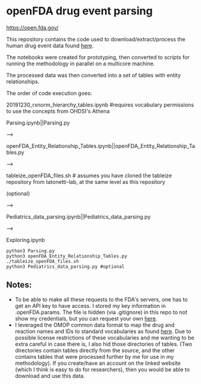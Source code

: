 # openFDA drug event parsing

https://open.fda.gov/

This repository contains the code used to download/extract/process the human drug event data found [here](https://open.fda.gov/downloads/).

The notebooks were created for prototyping, then converted to scripts for running the methodology in parallel on a multicore machine. 

The processed data was then converted into a set of tables with entity relationships.

The order of code execution goes:

20191230_rxnorm_hierarchy_tables.ipynb #requires vocabulary permissions to use the concepts from OHDSI's Athena

Parsing.ipynb||Parsing.py

-->

openFDA_Entity_Relationship_Tables.ipynb||openFDA_Entity_Relationship_Tables.py

-->

tableize_openFDA_files.sh # assumes you have cloned the tableize repository from tatonetti-lab, at the same level as this repository

(optional)

-->

Pediatrics_data_parsing.ipynb||Pediatrics_data_parsing.py

-->

Exploring.ipynb

```
python3 Parsing.py
python3 openFDA_Entity_Relationship_Tables.py
./tableize_openFDA_files.sh
python3 Pediatrics_data_parsing.py #optional
```

## Notes:

- To be able to make all these requests to the FDA's servers, one has to get an API key to have access. I stored my key information in .openFDA.params. The file is hidden (via .gitignore) in this repo to not show my credentials, but you can request your own [here](https://open.fda.gov/apis/authentication/).
- I leveraged the OMOP common data format to map the drug and reaction names and IDs to standard vocabularies as found [here](http://athena.ohdsi.org/search-terms/terms). Due to possible license restrictions of these vocabularies and me wanting to be extra careful in case there is, I also hid those directories of tables. (Two directories contain tables directly from the source, and the other contains tables that were processed further by me for use in my methodology). If you create/have an account on the linked website (which I think is easy to do for researchers), then you would be able to download and use this data. 
